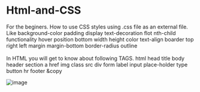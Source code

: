 # Html-and-CSS

For the beginers.
How to use CSS styles using .css file as an external file. <br>
Like 
background-color
padding
display
text-decoration
flot
nth-child functionality
hover
position
bottom
width
height
color
text-align
boarder
top
right
left
margin
margin-bottom
border-radius
outline
<br><br>
In HTML you will get to know about following TAGS.
html
head
title
body
header
section
a
href
img
class
src
div
form
label
input
place-holder
type
button
hr
footer
&copy





![image](https://user-images.githubusercontent.com/54939657/113006529-15fc2c00-9193-11eb-85de-3ceb1f15c412.png)


